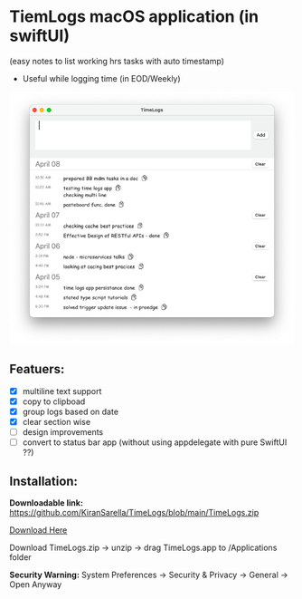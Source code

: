 # TiemLogs macOS application (in swiftUI)
(easy notes to list working hrs tasks with auto timestamp)

- Useful while logging time (in EOD/Weekly)


![Screenshot](timeLogs_screen.png)

## Featuers:

- [x] multiline text support
- [x] copy to clipboad
- [x] group logs based on date
- [x] clear section wise
- [ ] design improvements
- [ ] convert to status bar app (without using appdelegate with pure SwiftUI ??)

## Installation:

**Downloadable link:** https://github.com/KiranSarella/TimeLogs/blob/main/TimeLogs.zip

[Download Here](TimeLogs.zip)

Download TimeLogs.zip -> unzip -> drag TimeLogs.app to /Applications folder

**Security Warning:** System Preferences -> Security & Privacy -> General -> Open Anyway

  
   
   


